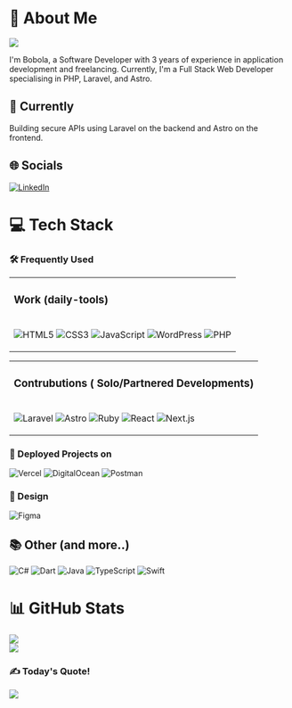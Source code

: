 # 🍓 About Me
[![](https://visitcount.itsvg.in/api?id=BobolaObi&icon=0&color=0)](https://visitcount.itsvg.in)

I'm Bobola, a Software Developer with 3 years of experience in application development and freelancing. Currently, I'm a Full Stack Web Developer specialising in PHP, Laravel, and Astro.



## 🚀 Currently
Building secure APIs using Laravel on the backend and Astro on the frontend.


## 🌐 Socials
[![LinkedIn](https://img.shields.io/badge/LinkedIn-%230077B5.svg?logo=linkedin&logoColor=white)](https://www.linkedin.com/in/bobola-obi-717409239) 


# 💻 Tech Stack


### 🛠️ Frequently Used


<table>
  <tr>
    <td valign="top"><h3>Work (daily-tools)</h3></td>
  </tr>
  <tr>
    <td valign="top">
      
![HTML5](https://img.shields.io/badge/html5-%23E34F26.svg?style=for-the-badge&logo=html5&logoColor=white)
![CSS3](https://img.shields.io/badge/css3-%231572B6.svg?style=for-the-badge&logo=css3&logoColor=white)
![JavaScript](https://img.shields.io/badge/javascript-%23323330.svg?style=for-the-badge&logo=javascript&logoColor=%23F7DF1E)
![WordPress](https://img.shields.io/badge/WordPress-%23117AAB.svg?style=for-the-badge&logo=WordPress&logoColor=white)
![PHP](https://img.shields.io/badge/php-%23777BB4.svg?style=for-the-badge&logo=php&logoColor=white) 
</td>

 

</table>

<table>
  <tr>
    <td valign="top"><h3>Contrubutions ( Solo/Partnered Developments)</h3></td>
  </tr>
  <tr>
    <td valign="top">

![Laravel](https://img.shields.io/badge/laravel-%23FF2D20.svg?style=for-the-badge&logo=laravel&logoColor=white)
![Astro](https://img.shields.io/badge/astro-%2343853D.svg?style=for-the-badge&logo=astro&logoColor=white)
![Ruby](https://img.shields.io/badge/ruby-%23CC342D.svg?style=for-the-badge&logo=ruby&logoColor=white)
![React](https://img.shields.io/badge/react-%2320232a.svg?style=for-the-badge&logo=react&logoColor=%2361DAFB)
![Next.js](https://img.shields.io/badge/next.js-%23000000.svg?style=for-the-badge&logo=next.js&logoColor=white)

</td>
</table>

### 🚀 Deployed Projects on
![Vercel](https://img.shields.io/badge/vercel-%23000000.svg?style=for-the-badge&logo=vercel&logoColor=white) ![DigitalOcean](https://img.shields.io/badge/DigitalOcean-%230080FF.svg?style=for-the-badge&logo=digitalocean&logoColor=white) ![Postman](https://img.shields.io/badge/Postman-FF6C37?style=for-the-badge&logo=postman&logoColor=white) 

### 🎨 Design
![Figma](https://img.shields.io/badge/figma-%23F24E1E.svg?style=for-the-badge&logo=figma&logoColor=white) 


## 📚 Other (and more..)
![C#](https://img.shields.io/badge/c%23-%23239120.svg?style=for-the-badge&logo=c-sharp&logoColor=white)
![Dart](https://img.shields.io/badge/dart-%230175C2.svg?style=for-the-badge&logo=dart&logoColor=white)
![Java](https://img.shields.io/badge/java-%23ED8B00.svg?style=for-the-badge&logo=java&logoColor=white)
![TypeScript](https://img.shields.io/badge/typescript-%23007ACC.svg?style=for-the-badge&logo=typescript&logoColor=white)
![Swift](https://img.shields.io/badge/swift-F54A2A?style=for-the-badge&logo=swift&logoColor=white)


# 📊 GitHub Stats
![](https://github-readme-stats.vercel.app/api/top-langs/?username=BobolaObi&theme=dark&hide_border=false&include_all_commits=true&count_private=false&layout=compact)
<br/>
![](https://github-readme-streak-stats.herokuapp.com/?user=BobolaObi&theme=dark&hide_border=false)

### ✍️ Today's Quote!
![](https://quotes-github-readme.vercel.app/api?type=horizontal&theme=dark)




<!-- Proudly created with GPRM ( https://gprm.itsvg.in ) -->
